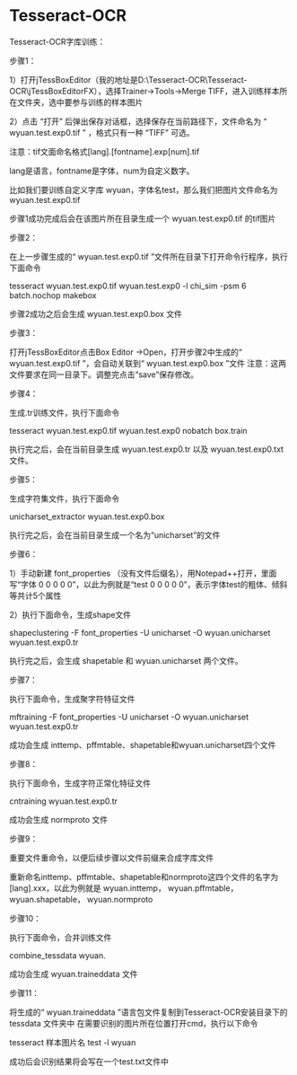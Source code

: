 # Tesseract-OCR

Tesseract-OCR字库训练：

步骤1：

1）打开jTessBoxEditor（我的地址是D:\Tesseract-OCR\Tesseract-OCR\jTessBoxEditorFX），选择Trainer->Tools->Merge TIFF，进入训练样本所在文件夹，选中要参与训练的样本图片

2）点击 “打开” 后弹出保存对话框，选择保存在当前路径下，文件命名为 “ wyuan.test.exp0.tif ” ，格式只有一种 “TIFF” 可选。

注意：tif文面命名格式[lang].[fontname].exp[num].tif

lang是语言，fontname是字体，num为自定义数字。

比如我们要训练自定义字库 wyuan，字体名test，那么我们把图片文件命名为 wyuan.test.exp0.tif

步骤1成功完成后会在该图片所在目录生成一个 wyuan.test.exp0.tif 的tif图片

步骤2：

在上一步骤生成的“ wyuan.test.exp0.tif ”文件所在目录下打开命令行程序，执行下面命令

tesseract wyuan.test.exp0.tif wyuan.test.exp0 -l chi_sim -psm 6 batch.nochop makebox

步骤2成功之后会生成 wyuan.test.exp0.box 文件

步骤3：

打开jTessBoxEditor点击Box Editor ->Open，打开步骤2中生成的“ wyuan.test.exp0.tif ”，会自动关联到“ wyuan.test.exp0.box ”文件
注意：这两文件要求在同一目录下。调整完点击“save”保存修改。

步骤4：

生成.tr训练文件，执行下面命令

tesseract wyuan.test.exp0.tif wyuan.test.exp0 nobatch box.train

执行完之后，会在当前目录生成 wyuan.test.exp0.tr 以及 wyuan.test.exp0.txt 文件。

步骤5：

生成字符集文件，执行下面命令

unicharset_extractor wyuan.test.exp0.box

执行完之后，会在当前目录生成一个名为“unicharset”的文件

步骤6：

1）手动新建 font_properties （没有文件后缀名），用Notepad++打开，里面写“字体 0 0 0 0 0”，以此为例就是“test 0 0 0 0 0”，表示字体test的粗体、倾斜等共计5个属性

2）执行下面命令，生成shape文件

shapeclustering -F font_properties -U unicharset -O wyuan.unicharset wyuan.test.exp0.tr

执行完之后，会生成 shapetable 和 wyuan.unicharset 两个文件。

步骤7：

执行下面命令，生成聚字符特征文件

mftraining -F font_properties -U unicharset -O wyuan.unicharset wyuan.test.exp0.tr

成功会生成 inttemp、pffmtable、shapetable和wyuan.unicharset四个文件

步骤8：

执行下面命令，生成字符正常化特征文件

cntraining wyuan.test.exp0.tr

成功会生成 normproto 文件

步骤9：

重要文件重命令，以便后续步骤以文件前缀来合成字库文件

重新命名inttemp、pffmtable、shapetable和normproto这四个文件的名字为[lang].xxx，以此为例就是 wyuan.inttemp， wyuan.pffmtable，
wyuan.shapetable， wyuan.normproto

步骤10：

执行下面命令，合并训练文件

combine_tessdata wyuan.

成功会生成 wyuan.traineddata 文件

步骤11：

将生成的“ wyuan.traineddata ”语言包文件复制到Tesseract-OCR安装目录下的 tessdata 文件夹中
在需要识别的图片所在位置打开cmd，执行以下命令

tesseract 样本图片名 test -l wyuan

成功后会识别结果将会写在一个test.txt文件中
